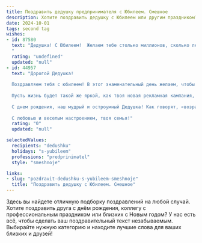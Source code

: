 ```yaml
---
title: Поздравить дедушку предпринимателя с Юбилеем. Смешное
description: Хотите поздравить дедушку с Юбилеем или другим праздником? Наш ИИ создаст незабываемое поздравление, а вы обязательно выделитесь среди других.  
date: 2024-10-01
tags: second tag
wishes:
- id: 87580
  text: "Дедушка! С Юбилеем!  Желаем тебе столько миллионов, сколько лет тебе стукнуло, но чтобы не в рублях, а в… улыбках! Пусть твой бизнес процветает так же бурно, как твой аппетит за праздничным столом!  Здоровья тебе крепкого, как твое деловое чутье, и сил –  на новые выгодные сделки и покорение новых вершин (хотя бы вершины холодильника с тортом!).  С праздником!
  "
  rating: "undefined"
  updated: "null"
- id: 44957
  text: "Дорогой Дедушка!
  
  Поздравляем тебя с юбилеем! В этот знаменательный день желаем, чтобы твой бизнес рос, как грибы после дождика, а конкуренты растворялись, как мороженое на солнце! Пусть удача всегда будет твоим верным компаньоном, а смех и радость – твоими постоянными клиентами.
  
  Пусть жизнь будет такой же яркой, как твоя новая рекламная кампания, а здоровье – крепким, словно твой бизнес-план! Мы знаем, что самому успешному предпринимателю все по плечу: и шары крутить, и идеи генерировать, и тосты за успех произносить.
  
  С днем рождения, наш мудрый и остроумный Дедушка! Как говорят, «возраст — это всего лишь цифра», но за твоими плечами – целая жизнь удивительных сделок и не менее замечательных историй. Желаем тебе и дальше оставаться на коне, а с нами делиться своими секретами успеха!
  
  С любовью и веселым настроением, твоя семья!"
  rating: "0"
  updated: "null"

selectedValues:
  recipients: "dedushku"
  holidays: "s-yubileem"
  professions: "predprinimatel"
  style: "smeshnoje"

links:
- slug: "pozdravit-dedushku-s-yubileem-smeshnoje"
  title: "Поздравить дедушку с Юбилеем. Смешное"
---
```


Здесь вы найдете отличную подборку поздравлений на любой случай. 
Хотите поздравить друга с днём рождения, коллегу с профессиональным праздником или близких с Новым годом? У нас есть всё, чтобы сделать ваш поздравительный текст незабываемым. Выбирайте нужную категорию и находите лучшие слова для ваших близких и друзей!
